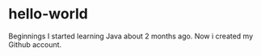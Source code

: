 # hello-world
Beginnings
I started learning Java about 2 months ago. Now i created my Github account.
